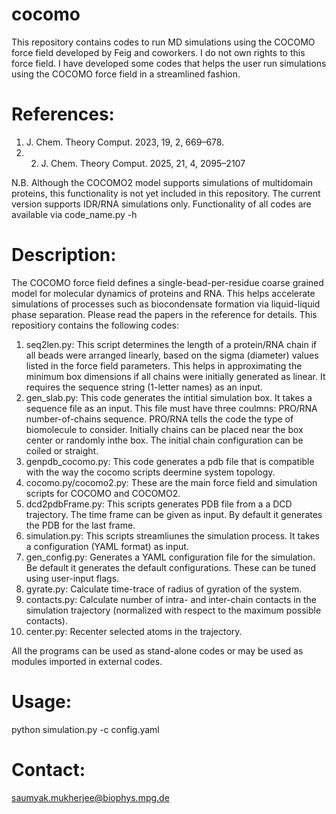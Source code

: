 # cocomo
This repository contains codes to run MD simulations using the COCOMO force field developed by Feig and coworkers. 
I do not own rights to this force field. I have developed some codes that helps the user run simulations using the COCOMO force field in a streamlined fashion.

# References: 
1) J. Chem. Theory Comput. 2023, 19, 2, 669–678.
2) 2) J. Chem. Theory Comput. 2025, 21, 4, 2095–2107

N.B. Although the COCOMO2 model supports simulations of multidomain proteins, this functionality is not yet included in this repository. The current version supports IDR/RNA simulations only.
Functionality of all codes are available via code_name.py -h

# Description:
The COCOMO force field defines a single-bead-per-residue coarse grained model for molecular dynamics of proteins and RNA. This helps accelerate simulations of processes such as biocondensate formation via liquid-liquid phase separation. Please read the papers in the reference for details.
This repositiory contains the following codes:

1. seq2len.py: This script determines the length of a protein/RNA chain if all beads were arranged linearly, based on the sigma (diameter) values listed in the force field parameters. This helps in approximating the minimum box dimensions if all chains were initially generated as linear. It requires the sequence string (1-letter names) as an input.
2. gen_slab.py: This code generates the intitial simulation box. It takes a sequence file as an input. This file must have three coulmns: PRO/RNA number-of-chains sequence. PRO/RNA tells the code the type of biomolecule to consider. Initially chains can be placed near the box center or randomly inthe box. The initial chain configuration can be coiled or straight.
3. genpdb_cocomo.py: This code generates a pdb file that is compatible with the way the cocomo scripts deermine system topology. 
4. cocomo.py/cocomo2.py: These are the main force field and simulation scripts for COCOMO and COCOMO2. 
5. dcd2pdbFrame.py: This scripts generates PDB file from a a DCD trajectory. The time frame can be given as input. By default it generates the PDB for the last frame.
6. simulation.py: This scripts streamliunes the simulation process. It takes a configuration (YAML format) as input.
7. gen_config.py: Generates a YAML configuration file for the simulation. Be default it generates the default configurations. These can be tuned using user-input flags.
8. gyrate.py: Calculate time-trace of radius of gyration of the system.
9. contacts.py: Calculate number of intra- and inter-chain contacts in the simulation trajectory (normalized with respect to the maximum possible contacts).
10. center.py: Recenter selected atoms in the trajectory.

All the programs can be used as stand-alone codes or may be used as modules imported in external codes.

# Usage:
python simulation.py -c config.yaml

# Contact: 
saumyak.mukherjee@biophys.mpg.de
